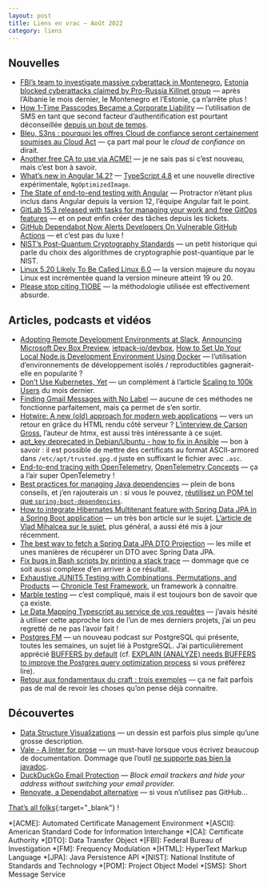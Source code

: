 ```yaml
---
layout: post
title: Liens en vrac — Août 2022
category: liens
---
```


## Nouvelles

- [FBI’s team to investigate massive cyberattack in Montenegro](https://apnews.com/article/russia-ukraine-technology-hacking-montenegro-2a8eb2df87f657b6d7b9971b7419bff9),
  [Estonia blocked cyberattacks claimed by Pro-Russia Killnet group](https://securityaffairs.co/wordpress/134560/cyber-warfare-2/estonia-blocked-cyberattacks-killnet.html)
  — après l’Albanie le mois dernier, le Montenegro et l’Estonie, ça n’arrête plus !
- [How 1-Time Passcodes Became a Corporate Liability](https://krebsonsecurity.com/2022/08/how-1-time-passcodes-became-a-corporate-liability/)
  — l’utilisation de SMS en tant que second facteur d’authentification est pourtant déconseillée
  [depuis un bout de temps](https://www.lemagit.fr/actualites/450404283/Deconseille-pour-lauthentification-a-double-facteur-le-SMS-est-encore-la).
- [Bleu, S3ns : pourquoi les offres Cloud de confiance seront certainement soumises au Cloud Act](https://www.latribune.fr/technos-medias/internet/bleu-s3ns-pourquoi-les-offres-cloud-de-confiance-seront-certainement-soumises-au-cloud-act-928831.html)
  — ça part mal pour le _cloud de confiance_ on dirait.
- [Another free CA to use via ACME!](https://scotthelme.co.uk/another-free-ca-to-use-via-acme/)
  — je ne sais pas si c’est nouveau, mais c’est bon à savoir.
- [What’s new in Angular 14.2?](https://blog.ninja-squad.com/2022/08/26/what-is-new-angular-14.2/)
  — [TypeScript 4.8](https://devblogs.microsoft.com/typescript/announcing-typescript-4-8/) et une nouvelle directive
  expérimentale, `NgOptimizedImage`.
- [The State of end-to-end testing with Angular](https://blog.angular.io/the-state-of-end-to-end-testing-with-angular-d175f751cb9c)
  — Protractor n’étant plus inclus dans Angular depuis la version 12, l’équipe Angular fait le point.
- [GitLab 15.3 released with tasks for managing your work and free GitOps features](https://about.gitlab.com/releases/2022/08/22/gitlab-15-3-released/)
  — et on peut enfin créer des tâches depuis les tickets.
- [GitHub Dependabot Now Alerts Developers On Vulnerable GitHub Actions](https://thehackernews.com/2022/08/github-dependabot-now-alerts-developers.html)
  — et c’est pas du luxe !
- [NIST’s Post-Quantum Cryptography Standards](https://www.schneier.com/blog/archives/2022/08/nists-post-quantum-cryptography-standards.html)
  — un petit historique qui parle du choix des algorithmes de cryptographie post-quantique par le NIST.
- [Linux 5.20 Likely To Be Called Linux 6.0](https://www.phoronix.com/news/Linux-5.20-Is-Linux-6.0)
  — la version majeure du noyau Linux est incrémentée quand la version mineure atteint 19 ou 20.
- [Please stop citing TIOBE](https://blog.nindalf.com/posts/stop-citing-tiobe/)
  — la méthodologie utilisée est effectivement absurde.

## Articles, podcasts et vidéos

- [Adopting Remote Development Environments at Slack](https://www.infoq.com/news/2022/08/slack-remote-development-env/),
  [Announcing Microsoft Dev Box Preview](https://azure.microsoft.com/en-us/blog/announcing-microsoft-dev-box-preview/),
  [jetpack-io/devbox](https://github.com/jetpack-io/devbox),
  [How to Set Up Your Local Node.js Development Environment Using Docker](https://www.docker.com/blog/how-to-setup-your-local-node-js-development-environment-using-docker/)
  — l’utilisation d’environnements de développement isolés / reproductibles gagnerait-elle en popularité ?
- [Don’t Use Kubernetes, Yet](https://matt-rickard.com/dont-use-kubernetes-yet)
  — un complément à l’article
  [Scaling to 100k Users](https://alexpareto.com/scalability/systems/2020/02/03/scaling-100k.html) du mois dernier.
- [Finding Gmail Messages with No Label](https://raisedbyturtles.org/view-unlabeled-gmail)
  — aucune de ces méthodes ne fonctionne parfaitement, mais ça permet de s’en sortir.
- [Hotwire: A new (old) approach for modern web applications](https://blog.codecentric.de/en/2022/08/hotwire-new-approach-for-modern-web-applications/)
  — vers un retour en grâce du HTML rendu côté serveur ?
  [L’interview de Carson Gross](https://podcasts.apple.com/us/podcast/hateoas-data-apis-java-and-how-htmx-happened/id1296655154?i=1000571015862),
  l’auteur de htmx, est aussi très intéressante à ce sujet.
- [apt_key deprecated in Debian/Ubuntu - how to fix in Ansible](https://www.jeffgeerling.com/blog/2022/aptkey-deprecated-debianubuntu-how-fix-ansible)
  — bon à savoir : il est possible de mettre des certificats au format ASCII-armored dans `/etc/apt/trusted.gpg.d` juste
  en suffixant le fichier avec `.asc`.
- [End-to-end tracing with OpenTelemetry](https://blog.frankel.ch/end-to-end-tracing-opentelemetry/),
  [OpenTelemetry Concepts](https://opentelemetry.io/docs/concepts/)
  — ça a l’air super OpenTelemetry !
- [Best practices for managing Java dependencies](https://snyk.io/blog/best-practices-for-managing-java-dependencies/)
  — plein de bons conseils, et j’en rajouterais un : si vous le pouvez,
  [réutilisez un POM tel que `spring-boot-dependencies`](https://github.com/marcwrobel/parent).
- [How to integrate Hibernates Multitenant feature with Spring Data JPA in a Spring Boot application](https://spring.io/blog/2022/07/31/how-to-integrate-hibernates-multitenant-feature-with-spring-data-jpa-in-a-spring-boot-application)
  — un très bon article sur le sujet.
  [L’article de Vlad Mihalcea sur le sujet](https://vladmihalcea.com/database-multitenancy/), plus général, a aussi été
  mis à jour récemment.
- [The best way to fetch a Spring Data JPA DTO Projection](https://vladmihalcea.com/spring-jpa-dto-projection/)
  — les mille et unes manières de récupérer un DTO avec Spring Data JPA.
- [Fix bugs in Bash scripts by printing a stack trace](https://opensource.com/article/22/7/print-stack-trace-bash-scripts)
  — dommage que ce soit aussi complexe d’en arriver à ce résultat.
- [Exhaustive JUNIT5 Testing with Combinations, Permutations, and Products](https://dzone.com/articles/exhaustive-junit5-testing-with-combinations-permut)
  — [Chronicle Test Framework](https://github.com/OpenHFT/Chronicle-Test-Framework), un framework à connaitre.
- [Marble testing](https://blog.ippon.fr/2022/07/27/marble-testing/)
  — c’est compliqué, mais il est toujours bon de savoir que ça existe.
- [Le Data Mapping Typescript au service de vos requêtes](https://blog.zenika.com/2022/07/12/le-data-mapping-typescript-au-service-de-vos-requetes/)
  — j’avais hésité à utiliser cette approche lors de l’un de mes derniers projets, j’ai un peu regretté de ne pas
  l’avoir fait !
- [Postgres FM](https://postgres.fm/)
  — un nouveau podcast sur PostgreSQL qui présente, toutes les semaines, un sujet lié à PostgreSQL. J’ai
  particulièrement apprécié
  [BUFFERS by default](https://postgres.fm/episodes/buffers-by-default) (cf.
  [EXPLAIN (ANALYZE) needs BUFFERS to improve the Postgres query optimization process](https://postgres.ai/blog/20220106-explain-analyze-needs-buffers-to-improve-the-postgres-query-optimization-process)
  si vous préférez lire).
- [Retour aux fondamentaux du craft : trois exemples](https://blog.octo.com/retour-aux-fondamentaux-du-craft-trois-exemples/)
  — ça ne fait parfois pas de mal de revoir les choses qu’on pense déjà connaitre.

## Découvertes

- [Data Structure Visualizations](https://www.cs.usfca.edu/~galles/visualization/Algorithms.html)
  — un dessin est parfois plus simple qu’une grosse description.
- [Vale - A linter for prose](https://vale.sh/)
  — un must-have lorsque vous écrivez beaucoup de documentation. Dommage que l’outil
  [ne supporte pas bien la javadoc](https://github.com/errata-ai/vale/discussions/482).
- [DuckDuckGo Email Protection](https://duckduckgo.com/email/)
  — _Block email trackers and hide your address without switching your email provider._
- [Renovate, a Dependabot alternative](https://blog.frankel.ch/renovate-alternative-dependabot/)
  — si vous n’utilisez pas GitHub…

[That’s all folks](https://www.youtube.com/watch?v=mqGAokNRFI8 "Rammstein - Du Riechst So Gut (Live at Hellfest 2016)"){:target="_blank"} !

<!-- prettier-ignore-start -->
*[ACME]: Automated Certificate Management Environment
*[ASCII]: American Standard Code for Information Interchange
*[CA]: Certificate Authority
*[DTO]: Data Transfer Object
*[FBI]: Federal Bureau of Investigation
*[FM]: Frequency Modulation
*[HTML]: HyperText Markup Language
*[JPA]: Java Persistence API
*[NIST]: National Institute of Standards and Technology
*[POM]: Project Object Model
*[SMS]: Short Message Service
<!-- prettier-ignore-end -->

